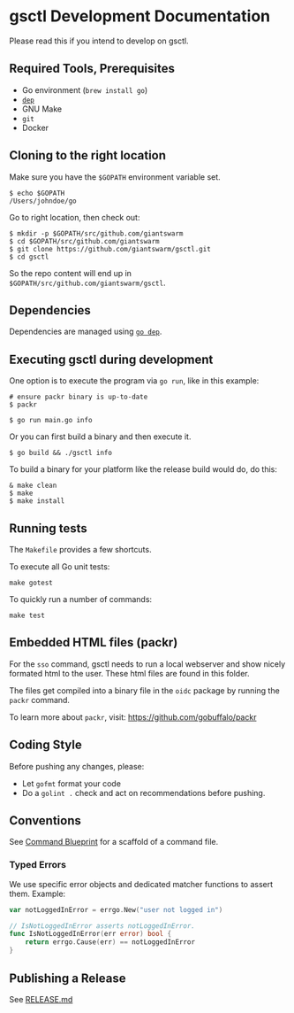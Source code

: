 # gsctl Development Documentation

Please read this if you intend to develop on gsctl.

## Required Tools, Prerequisites

- Go environment (`brew install go`)
- [`dep`](https://github.com/golang/dep)
- GNU Make
- `git`
- Docker

## Cloning to the right location

Make sure you have the `$GOPATH` environment variable set.

```nohighlight
$ echo $GOPATH
/Users/johndoe/go
```

Go to right location, then check out:

```nohighlight
$ mkdir -p $GOPATH/src/github.com/giantswarm
$ cd $GOPATH/src/github.com/giantswarm
$ git clone https://github.com/giantswarm/gsctl.git
$ cd gsctl
```

So the repo content will end up in `$GOPATH/src/github.com/giantswarm/gsctl`.

## Dependencies

Dependencies are managed using [`go dep`](https://github.com/golang/dep).

## Executing gsctl during development

One option is to execute the program via `go run`, like in this example:

```nohighlight
# ensure packr binary is up-to-date
$ packr

$ go run main.go info
```

Or you can first build a binary and then execute it.

```nohighlight
$ go build && ./gsctl info
```

To build a binary for your platform like the release build would do, do this:

```nohighlight
& make clean
$ make
$ make install
```

## Running tests

The `Makefile` provides a few shortcuts.

To execute all Go unit tests:

```nohighlight
make gotest
```

To quickly run a number of commands:

```nohighlight
make test
```

## Embedded HTML files (packr)

For the `sso` command, gsctl needs to run a local webserver and show nicely formated
html to the user. These html files are found in this folder.

The files get compiled into a binary file in the `oidc` package
by running the `packr` command.

To learn more about `packr`, visit: https://github.com/gobuffalo/packr


## Coding Style

Before pushing any changes, please:

- Let `gofmt` format your code
- Do a `golint .` check and act on recommendations before pushing.

## Conventions

See [Command Blueprint](https://github.com/giantswarm/gsctl/blob/master/docs/Command-Blueprint.md) for a scaffold of a command file.

### Typed Errors

We use specific error objects and dedicated matcher functions to assert them. Example:

```go
var notLoggedInError = errgo.New("user not logged in")

// IsNotLoggedInError asserts notLoggedInError.
func IsNotLoggedInError(err error) bool {
	return errgo.Cause(err) == notLoggedInError
}
```

## Publishing a Release

See [RELEASE.md](https://github.com/giantswarm/gsctl/blob/master/docs/Release.md)
